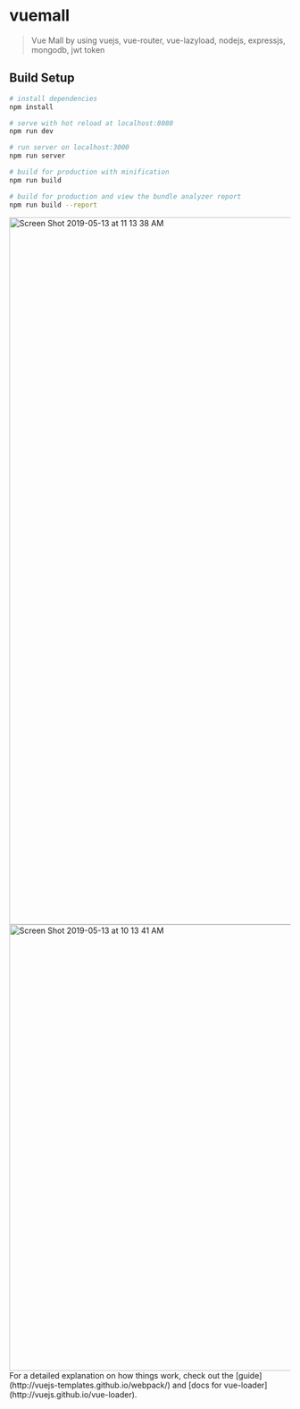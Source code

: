 # vuemall

> Vue Mall by using vuejs, vue-router, vue-lazyload, nodejs, expressjs, mongodb, jwt token

## Build Setup

``` bash
# install dependencies
npm install

# serve with hot reload at localhost:8080
npm run dev

# run server on localhost:3000
npm run server

# build for production with minification
npm run build

# build for production and view the bundle analyzer report
npm run build --report
```
<img width="1265" alt="Screen Shot 2019-05-13 at 11 13 38 AM" src="https://user-images.githubusercontent.com/18385485/57632789-59822880-7570-11e9-8ad1-b7dd7cfe0ed8.png">
<img width="798" alt="Screen Shot 2019-05-13 at 10 13 41 AM" src="https://user-images.githubusercontent.com/18385485/57631678-f4c5ce80-756d-11e9-9cfd-ed218376637b.png">
For a detailed explanation on how things work, check out the [guide](http://vuejs-templates.github.io/webpack/) and [docs for vue-loader](http://vuejs.github.io/vue-loader).
